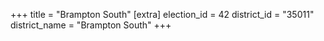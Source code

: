 +++
title = "Brampton South"
[extra]
election_id = 42
district_id = "35011"
district_name = "Brampton South"
+++

